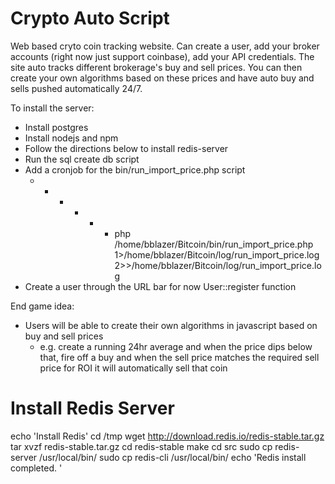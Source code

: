 # Crypto Auto Script
Web based cryto coin tracking website. Can create a user, add your broker accounts (right now just support coinbase), add your API credentials. The site auto tracks different brokerage's buy and sell prices. You can then create your own algorithms based on these prices and have auto buy and sells pushed automatically 24/7.

To install the server:
- Install postgres
- Install nodejs and npm
- Follow the directions below to install redis-server
- Run the sql create db script
- Add a cronjob for the bin/run_import_price.php script
    - * * * * * php /home/bblazer/Bitcoin/bin/run_import_price.php 1>/home/bblazer/Bitcoin/log/run_import_price.log 2>>/home/bblazer/Bitcoin/log/run_import_price.log
- Create a user through the URL bar for now User::register function

End game idea:
- Users will be able to create their own algorithms in javascript based on buy and sell prices
	- e.g. create a running 24hr average and when the price dips below that, fire off a buy and when the sell price matches the required sell price for ROI it will automatically sell that coin


# Install Redis Server
echo 'Install Redis'
cd /tmp
wget http://download.redis.io/redis-stable.tar.gz
tar xvzf redis-stable.tar.gz
cd redis-stable
make
cd src
sudo cp redis-server /usr/local/bin/
sudo cp redis-cli /usr/local/bin/
echo 'Redis install completed. '